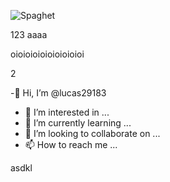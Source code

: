

![Spaghet](https://user-images.githubusercontent.com/84184672/118289037-51d12380-b4ab-11eb-97f0-da27d9c52d3e.png)
 

123 aaaa

oioioioioioioioioioi

2

-👋 Hi, I’m @lucas29183
- 👀 I’m interested in ...
- 🌱 I’m currently learning ...
- 💞️ I’m looking to collaborate on ...
- 📫 How to reach me ...

<!---
lucas29183/lucas29183 is a ✨ special ✨ repository because its `README.md` (this file) appears on your GitHub profile.
You can click the Preview link to take a look at your changes.
--->

asdkl
